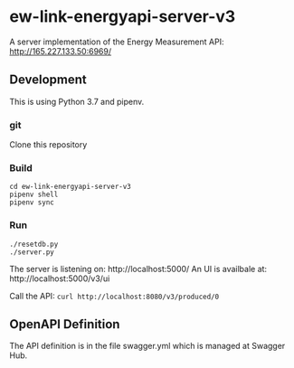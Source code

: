 # ew-link-energyapi-server-v3
A server implementation of the Energy Measurement API: http://165.227.133.50:6969/

## Development

This is using Python 3.7 and pipenv.

### git
Clone this repository

### Build
```
cd ew-link-energyapi-server-v3
pipenv shell
pipenv sync
```

### Run

```
./resetdb.py
./server.py
```

The server is listening on: http://localhost:5000/
An UI is availbale at: http://localhost:5000/v3/ui

Call the API: `curl http://localhost:8080/v3/produced/0`

## OpenAPI Definition

The API definition is in the file swagger.yml which is managed at Swagger Hub.